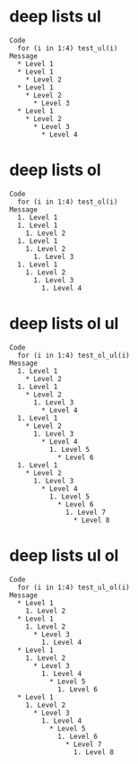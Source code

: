 # deep lists ul

    Code
      for (i in 1:4) test_ul(i)
    Message
      * Level 1
      * Level 1
        * Level 2
      * Level 1
        * Level 2
          * Level 3
      * Level 1
        * Level 2
          * Level 3
            * Level 4

# deep lists ol

    Code
      for (i in 1:4) test_ol(i)
    Message
      1. Level 1
      1. Level 1
        1. Level 2
      1. Level 1
        1. Level 2
          1. Level 3
      1. Level 1
        1. Level 2
          1. Level 3
            1. Level 4

# deep lists ol ul

    Code
      for (i in 1:4) test_ol_ul(i)
    Message
      1. Level 1
        * Level 2
      1. Level 1
        * Level 2
          1. Level 3
            * Level 4
      1. Level 1
        * Level 2
          1. Level 3
            * Level 4
              1. Level 5
                * Level 6
      1. Level 1
        * Level 2
          1. Level 3
            * Level 4
              1. Level 5
                * Level 6
                  1. Level 7
                    * Level 8

# deep lists ul ol

    Code
      for (i in 1:4) test_ul_ol(i)
    Message
      * Level 1
        1. Level 2
      * Level 1
        1. Level 2
          * Level 3
            1. Level 4
      * Level 1
        1. Level 2
          * Level 3
            1. Level 4
              * Level 5
                1. Level 6
      * Level 1
        1. Level 2
          * Level 3
            1. Level 4
              * Level 5
                1. Level 6
                  * Level 7
                    1. Level 8

